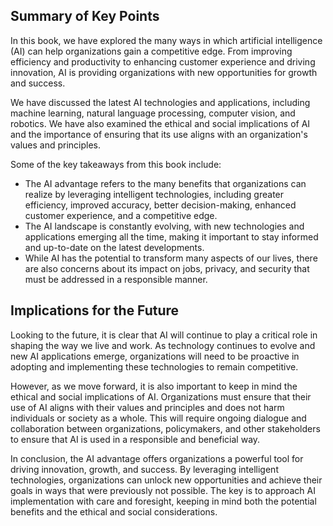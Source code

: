 
Summary of Key Points
---------------------

In this book, we have explored the many ways in which artificial intelligence (AI) can help organizations gain a competitive edge. From improving efficiency and productivity to enhancing customer experience and driving innovation, AI is providing organizations with new opportunities for growth and success.

We have discussed the latest AI technologies and applications, including machine learning, natural language processing, computer vision, and robotics. We have also examined the ethical and social implications of AI and the importance of ensuring that its use aligns with an organization's values and principles.

Some of the key takeaways from this book include:

* The AI advantage refers to the many benefits that organizations can realize by leveraging intelligent technologies, including greater efficiency, improved accuracy, better decision-making, enhanced customer experience, and a competitive edge.
* The AI landscape is constantly evolving, with new technologies and applications emerging all the time, making it important to stay informed and up-to-date on the latest developments.
* While AI has the potential to transform many aspects of our lives, there are also concerns about its impact on jobs, privacy, and security that must be addressed in a responsible manner.

Implications for the Future
---------------------------

Looking to the future, it is clear that AI will continue to play a critical role in shaping the way we live and work. As technology continues to evolve and new AI applications emerge, organizations will need to be proactive in adopting and implementing these technologies to remain competitive.

However, as we move forward, it is also important to keep in mind the ethical and social implications of AI. Organizations must ensure that their use of AI aligns with their values and principles and does not harm individuals or society as a whole. This will require ongoing dialogue and collaboration between organizations, policymakers, and other stakeholders to ensure that AI is used in a responsible and beneficial way.

In conclusion, the AI advantage offers organizations a powerful tool for driving innovation, growth, and success. By leveraging intelligent technologies, organizations can unlock new opportunities and achieve their goals in ways that were previously not possible. The key is to approach AI implementation with care and foresight, keeping in mind both the potential benefits and the ethical and social considerations.